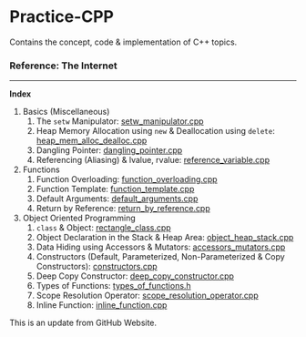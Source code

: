 # Practice-CPP
Contains the concept, code & implementation of C++ topics.

### Reference: The Internet

<hr/>

**Index**
1. Basics (Miscellaneous)
   1. The <code>setw</code> Manipulator: [setw_manipulator.cpp](https://github.com/Ch-sriram/Practice-CPP/blob/master/Basics%20%26%20Miscellaneous/setw_manipulator.cpp)
   2. Heap Memory Allocation using <code>new</code> & Deallocation using <code>delete</code>: [heap_mem_alloc_dealloc.cpp](https://github.com/Ch-sriram/Practice-CPP/blob/master/Basics%20%26%20Miscellaneous/heap_mem_alloc_dealloc.cpp)
   3. Dangling Pointer: [dangling_pointer.cpp](https://github.com/Ch-sriram/Practice-CPP/blob/master/Basics%20%26%20Miscellaneous/dangling_pointer.cpp)
   4. Referencing (Aliasing) & lvalue, rvalue: [reference_variable.cpp](https://github.com/Ch-sriram/Practice-CPP/blob/master/Basics%20%26%20Miscellaneous/reference_variable.cpp) 
2. Functions
   1. Function Overloading: [function_overloading.cpp](https://github.com/Ch-sriram/Practice-CPP/blob/master/Functions/function_overloading.cpp)
   2. Function Template: [function_template.cpp](https://github.com/Ch-sriram/Practice-CPP/blob/master/Functions/function_template.cpp)
   3. Default Arguments: [default_arguments.cpp](https://github.com/Ch-sriram/Practice-CPP/blob/master/Functions/default_arguments.cpp)
   4. Return by Reference: [return_by_reference.cpp](https://github.com/Ch-sriram/Practice-CPP/blob/master/Functions/return_by_reference.cpp)
3. Object Oriented Programming
   1. <code>class</code> & Object: [rectangle_class.cpp](https://github.com/Ch-sriram/Practice-CPP/blob/master/Object%20Oriented%20Programming/rectangle_class.cpp)
   2. Object Declaration in the Stack & Heap Area: [object_heap_stack.cpp](https://github.com/Ch-sriram/Practice-CPP/blob/master/Object%20Oriented%20Programming/object_heap_stack.cpp)
   3. Data Hiding using Accessors & Mutators: [accessors_mutators.cpp](https://github.com/Ch-sriram/Practice-CPP/blob/master/Object%20Oriented%20Programming/accessors_mutators.cpp)
   4. Constructors (Default, Parameterized, Non-Parameterized & Copy Constructors): [constructors.cpp](https://github.com/Ch-sriram/Practice-CPP/blob/master/Object%20Oriented%20Programming/constructors.cpp)
   5. Deep Copy Constructor: [deep_copy_constructor.cpp](https://github.com/Ch-sriram/Practice-CPP/blob/master/Object%20Oriented%20Programming/deep_copy_constructor.cpp)
   6. Types of Functions: [types_of_functions.h](https://github.com/Ch-sriram/Practice-CPP/blob/master/Object%20Oriented%20Programming/types_of_functions.h)
   7. Scope Resolution Operator: [scope_resolution_operator.cpp](https://github.com/Ch-sriram/Practice-CPP/blob/master/Object%20Oriented%20Programming/scope_resolution_operator.cpp)
   8. Inline Function: [inline_function.cpp](https://github.com/Ch-sriram/Practice-CPP/blob/master/Object%20Oriented%20Programming/inline_function.cpp)
   
   
This is an update from GitHub Website.
